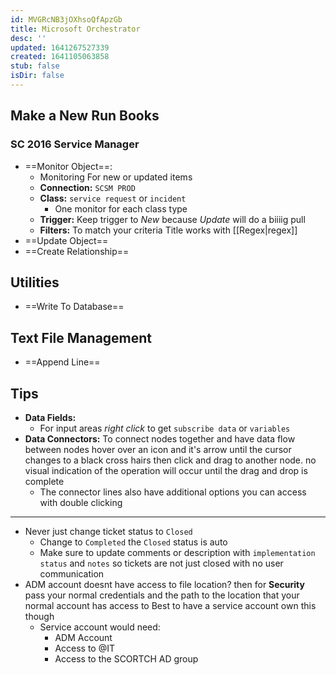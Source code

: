 ```yaml
---
id: MVGRcNB3jOXhsoQfApzGb
title: Microsoft Orchestrator
desc: ''
updated: 1641267527339
created: 1641105063858
stub: false
isDir: false
---
```


## Make a New Run Books

### SC 2016 Service Manager

- ==Monitor Object==:
  - Monitoring For new or updated items
  - **Connection:** `SCSM PROD`
  - **Class:** `service request` or `incident`
    - One monitor for each class type
  - **Trigger:** Keep trigger to _New_ because _Update_ will do a biiiig pull
  - **Filters:** To match your criteria Title works with [[Regex|regex]]
- ==Update Object==
- ==Create Relationship==

## Utilities

- ==Write To Database==

## Text File Management

- ==Append Line==

## Tips

- **Data Fields:**
  - For input areas _right click_ to get `subscribe data` or `variables`
- **Data Connectors:** To connect nodes together and have data flow between nodes hover over an icon and it's arrow until the cursor changes to a black cross hairs then click and drag to another node. no visual indication of the operation will occur until the drag and drop is complete
  - The connector lines also have additional options you can access with double clicking

---

- Never just change ticket status to `Closed`
  - Change to `Completed` the `Closed` status is auto
  - Make sure to update comments or description with `implementation status` and `notes` so tickets are not just closed with no user communication
- ADM account doesnt have access to file location? then for 
  **Security** pass your normal credentials and the path to the location that your normal account has access to
  Best to have a service account own this though
  - Service account would need:
    - ADM Account
    - Access to @IT
    - Access to the SCORTCH AD group
